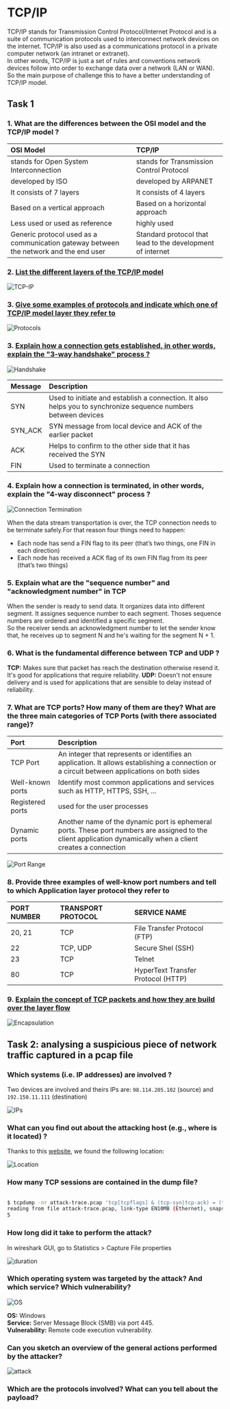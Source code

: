 # TCP/IP

TCP/IP stands for Transmission Control Protocol/Internet Protocol and is a suite
of communication protocols used to interconnect network devices on the internet. 
TCP/IP is also used as a communications protocol in a private computer network 
(an intranet or extranet).  
In other words, TCP/IP is just a set of rules and conventions network devices 
follow into order to exchange data over a network (LAN or WAN).  
So the main purpose of challenge this to have a better understanding of TCP/IP
model.

## Task 1


### 1. What are the differences between the OSI model and the TCP/IP model ?

|               OSI Model                |                TCP/IP                 |
|:---------------------------------------|:--------------------------------------|
| stands for Open System Interconnection | stands for Transmission Control Protocol |
| developed by ISO | developed by ARPANET |
| It consists of 7 layers | It consists of 4 layers |
| Based on a vertical approach | Based on a horizontal approach |
| Less used or used as reference | highly used |
| Generic protocol used as a communication gateway between the network and the end user | Standard protocol that lead to the development of internet |

### 2. [List the different layers of the TCP/IP model](https://www.guru99.com/difference-tcp-ip-vs-osi-model.html)

![TCP-IP](images/tcp_ip.png)

### 3. [Give some examples of protocols and indicate which one of TCP/IP model layer they refer to](https://docs.oracle.com/cd/E19455-01/806-0916/ipov-10/index.html)

![Protocols](images/protocols.png)

### 3. [Explain how a connection gets established, in other words, explain the "3-way handshake" process ?](https://www.guru99.com/tcp-3-way-handshake.html)

![Handshake](images/handshake.png)

|                  Message               |            Description              |
|:---------------------------------------|:------------------------------------|
| SYN | Used to initiate and establish a connection. It also helps you to synchronize sequence numbers between devices |
| SYN_ACK | SYN message from local device and ACK of the earlier packet |
| ACK | Helps to confirm to the other side that it has received the SYN |
| FIN | Used to terminate a connection |

### 4. Explain how a connection is terminated, in other words, explain the "4-way disconnect" process ?

![Connection Termination](images/termination.png)

When the data stream transportation is over, the TCP connection needs to be 
terminate safely.For that reason four things need to happen:

- Each node has send a FIN flag to its peer (that’s two things, one FIN in each direction)
- Each node has received a ACK flag of its own FIN flag from its peer (that’s two things)

### 5. Explain what are the "sequence number" and "acknowledgment number" in TCP

When the sender is ready to send data. It organizes data into different segment.
It assignes sequence number to each segment. Thoses sequence numbers are ordered
and identified a specific segment.  
So the receiver sends an acknowledgment number to let the sender know that, he 
receives up to segment N and he's waiting for the segment N + 1.

### 6. What is the fundamental difference between TCP and UDP ?

**TCP:** Makes sure that packet has reach the destination otherwise resend it.
It's good for applications that require reliability. 
**UDP:** Doesn't not ensure delivery and is used for applications that are sensible to delay instead of reliability.

### 7. What are TCP ports? How many of them are they? What are the three main categories of TCP Ports (with there associated range)?

|   Port                              |   Description |
|:------------------------------------|:---------------------------------------|
| TCP Port | An integer that represents or identifies an application. It allows establishing a connection or a circuit between applications on both sides |
|Well-known ports | Identify most common applications and services such as HTTP, HTTPS, SSH, ... |
| Registered ports |  used for the user processes |
| Dynamic ports | Another name of the dynamic port is ephemeral ports. These port numbers are assigned to the client application dynamically when a client creates a connection |

![Port Range](images/ports.png)

### 8. Provide three examples of well-know port numbers and tell to which Application layer protocol they refer to

| PORT NUMBER | TRANSPORT PROTOCOL | SERVICE NAME  |
|:------------|:-------------------|:-----------------------------|
| 20, 21      |    TCP             | File Transfer Protocol (FTP) |
| 22          |  TCP, UDP          | Secure Shel (SSH)            |
| 23          |     TCP            | Telnet                       |
| 80          |     TCP            | HyperText Transfer Protocol (HTTP) |

### 9. [Explain the concept of TCP packets and how they are build over the layer flow](https://afteracademy.com/blog/what-is-data-encapsulation-and-de-encapsulation-in-networking)

![Encapsulation](images/encapsulation.png)

## Task 2: analysing a suspicious piece of network traffic captured in a pcap file

### Which systems (i.e. IP addresses) are involved ?

Two devices are involved and theirs IPs are: `98.114.205.102` (source) and `192.150.11.111` (destination)

![IPs](images/IPs.png)

### What can you find out about the attacking host (e.g., where is it located) ?

Thanks to this [website](https://iplocation.com/), we found the following location: 

![Location](images/ip_location.png)

### How many TCP sessions are contained in the dump file?

```bash

$ tcpdump -nr attack-trace.pcap 'tcp[tcpflags] & (tcp-syn|tcp-ack) = (tcp-syn|tcp-ack)' | wc -l
reading from file attack-trace.pcap, link-type EN10MB (Ethernet), snapshot length 65535
5
```

### How long did it take to perform the attack?

In wireshark GUI, go to Statistics > Capture File properties

![duration](images/duration.png)

### Which operating system was targeted by the attack? And which service? Which vulnerability?

![OS](images/os.png)

**OS:** Windows  
**Service:** Server Message Block (SMB) via port 445.  
**Vulnerability:** Remote code execution vulnerability.

### Can you sketch an overview of the general actions performed by the attacker?

![attack](images/attack.png)

### Which are the protocols involved? What can you tell about the payload?
